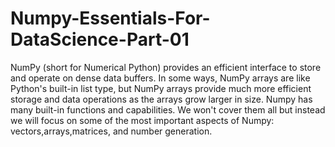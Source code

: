 # Numpy-Essentials-For-DataScience-Part-01
NumPy (short for Numerical Python) provides an efficient interface to store and operate on dense data buffers. In some ways, NumPy arrays are like Python's built-in list type, but NumPy arrays provide much more efficient storage and data operations as the arrays grow larger in size.
Numpy has many built-in functions and capabilities. We won't cover them all but instead we will focus on some of the most important aspects of Numpy: vectors,arrays,matrices, and number generation.

